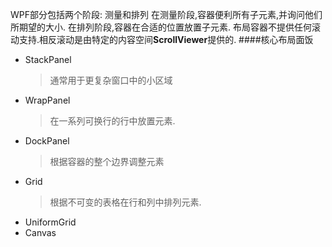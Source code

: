 WPF部分包括两个阶段: 测量和排列
在测量阶段,容器便利所有子元素,并询问他们所期望的大小.
在排列阶段,容器在合适的位置放置子元素.
布局容器不提供任何滚动支持.相反滚动是由特定的内容空间**ScrollViewer**提供的.
####核心布局面饭
* StackPanel
    > 通常用于更复杂窗口中的小区域
* WrapPanel
    > 在一系列可换行的行中放置元素.
* DockPanel
    > 根据容器的整个边界调整元素
* Grid
    > 根据不可变的表格在行和列中排列元素.
* UniformGrid
* Canvas

####